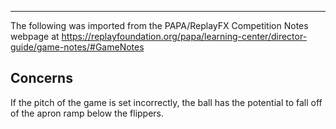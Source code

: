 ***
The following was imported from the PAPA/ReplayFX Competition Notes webpage at https://replayfoundation.org/papa/learning-center/director-guide/game-notes/#GameNotes
## Concerns
            
If the pitch of the game is set incorrectly, the ball has the potential to fall off of the apron ramp below the flippers.
